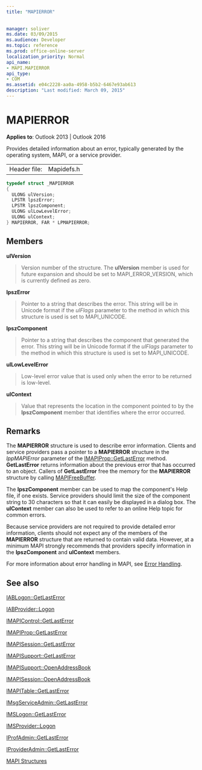 ```yaml
---
title: "MAPIERROR"
 
 
manager: soliver
ms.date: 03/09/2015
ms.audience: Developer
ms.topic: reference
ms.prod: office-online-server
localization_priority: Normal
api_name:
- MAPI.MAPIERROR
api_type:
- COM
ms.assetid: e04c2228-aa0a-4958-b5b2-6467e93ab613
description: "Last modified: March 09, 2015"
---
```


# MAPIERROR

  
  
**Applies to**: Outlook 2013 | Outlook 2016 
  
Provides detailed information about an error, typically generated by the operating system, MAPI, or a service provider. 
  
|||
|:-----|:-----|
|Header file:  <br/> |Mapidefs.h  <br/> |
   
```cpp
typedef struct _MAPIERROR
{
  ULONG ulVersion;
  LPSTR lpszError;
  LPSTR lpszComponent;
  ULONG ulLowLevelError;
  ULONG ulContext;
} MAPIERROR, FAR * LPMAPIERROR;

```

## Members

 **ulVersion**
  
> Version number of the structure. The **ulVersion** member is used for future expansion and should be set to MAPI_ERROR_VERSION, which is currently defined as zero. 
    
 **lpszError**
  
> Pointer to a string that describes the error. This string will be in Unicode format if the  _ulFlags_ parameter to the method in which this structure is used is set to MAPI_UNICODE. 
    
 **lpszComponent**
  
> Pointer to a string that describes the component that generated the error. This string will be in Unicode format if the  _ulFlags_ parameter to the method in which this structure is used is set to MAPI_UNICODE. 
    
 **ulLowLevelError**
  
> Low-level error value that is used only when the error to be returned is low-level.
    
 **ulContext**
  
> Value that represents the location in the component pointed to by the **lpszComponent** member that identifies where the error occurred. 
    
## Remarks

The **MAPIERROR** structure is used to describe error information. Clients and service providers pass a pointer to a **MAPIERROR** structure in the  _lppMAPIError_ parameter of the [IMAPIProp::GetLastError](imapiprop-getlasterror.md) method. **GetLastError** returns information about the previous error that has occurred to an object. Callers of **GetLastError** free the memory for the **MAPIERROR** structure by calling [MAPIFreeBuffer](mapifreebuffer.md).
  
The **lpszComponent** member can be used to map the component's Help file, if one exists. Service providers should limit the size of the component string to 30 characters so that it can easily be displayed in a dialog box. The **ulContext** member can also be used to refer to an online Help topic for common errors. 
  
Because service providers are not required to provide detailed error information, clients should not expect any of the members of the **MAPIERROR** structure that are returned to contain valid data. However, at a minimum MAPI strongly recommends that providers specify information in the **lpszComponent** and **ulContext** members. 
  
For more information about error handling in MAPI, see [Error Handling](error-handling-in-mapi.md).
  
## See also



[IABLogon::GetLastError](iablogon-getlasterror.md)
  
[IABProvider::Logon](iabprovider-logon.md)
  
[IMAPIControl::GetLastError](imapicontrol-getlasterror.md)
  
[IMAPIProp::GetLastError](imapiprop-getlasterror.md)
  
[IMAPISession::GetLastError](imapisession-getlasterror.md)
  
[IMAPISupport::GetLastError](imapisupport-getlasterror.md)
  
[IMAPISupport::OpenAddressBook](imapisupport-openaddressbook.md)
  
[IMAPISession::OpenAddressBook](imapisession-openaddressbook.md)
  
[IMAPITable::GetLastError](imapitable-getlasterror.md)
  
[IMsgServiceAdmin::GetLastError](imsgserviceadmin-getlasterror.md)
  
[IMSLogon::GetLastError](imslogon-getlasterror.md)
  
[IMSProvider::Logon](imsprovider-logon.md)
  
[IProfAdmin::GetLastError](iprofadmin-getlasterror.md)
  
[IProviderAdmin::GetLastError](iprovideradmin-getlasterror.md)


[MAPI Structures](mapi-structures.md)

